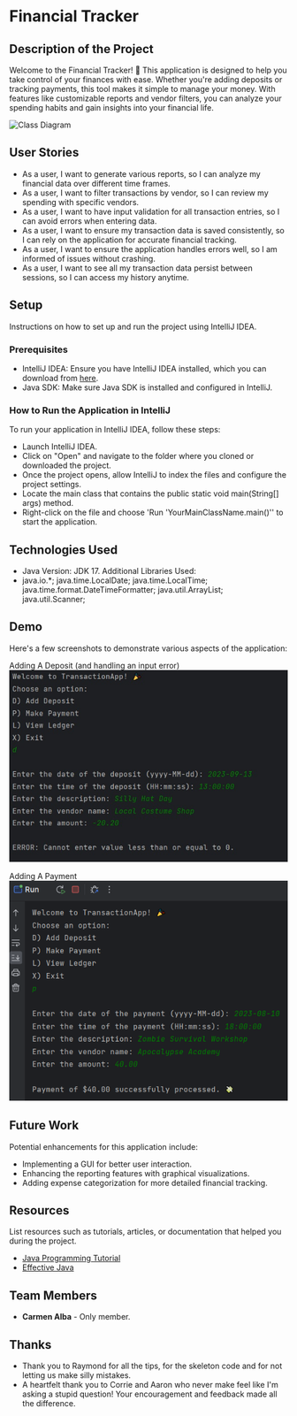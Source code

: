 # Financial Tracker

## Description of the Project

Welcome to the Financial Tracker! 🎉 This application is designed to help you take control of your finances with ease. Whether you're adding deposits or tracking payments, this tool makes it simple to manage your money. 
With features like customizable reports and vendor filters, you can analyze your spending habits and gain insights into your financial life.

![Class Diagram](path/to/your/class_diagram.png)

## User Stories

- As a user, I want to generate various reports, so I can analyze my financial data over different time frames.
- As a user, I want to filter transactions by vendor, so I can review my spending with specific vendors.
- As a user, I want to have input validation for all transaction entries, so I can avoid errors when entering data.
- As a user, I want to ensure my transaction data is saved consistently, so I can rely on the application for accurate financial tracking.
- As a user, I want to ensure the application handles errors well, so I am informed of issues without crashing.
- As a user, I want to see all my transaction data persist between sessions, so I can access my history anytime.

## Setup

Instructions on how to set up and run the project using IntelliJ IDEA.

### Prerequisites

- IntelliJ IDEA: Ensure you have IntelliJ IDEA installed, which you can download from [here](https://www.jetbrains.com/idea/download/).
- Java SDK: Make sure Java SDK is installed and configured in IntelliJ.

### How to Run the Application in IntelliJ

To run your application in IntelliJ IDEA, follow these steps:

- Launch IntelliJ IDEA.
- Click on "Open" and navigate to the folder where you cloned or downloaded the project.
- Once the project opens, allow IntelliJ to index the files and configure the project settings.
- Locate the main class that contains the public static void main(String[] args) method.
- Right-click on the file and choose 'Run 'YourMainClassName.main()'' to start the application.

## Technologies Used

- Java Version: JDK 17.
Additional Libraries Used:
- java.io.*;
  java.time.LocalDate;
  java.time.LocalTime;
  java.time.format.DateTimeFormatter;
  java.util.ArrayList;
  java.util.Scanner;

## Demo
Here's a few screenshots to demonstrate various aspects of the application:

Adding A Deposit (and handling an input error)
![Application Screenshot](src/images/sc1.jpg)

Adding A Payment
![Application Screenshot](src/images/sc1.png)



## Future Work

Potential enhancements for this application include:

- Implementing a GUI for better user interaction.
- Enhancing the reporting features with graphical visualizations.
- Adding expense categorization for more detailed financial tracking.

## Resources

List resources such as tutorials, articles, or documentation that helped you during the project.

- [Java Programming Tutorial](https://www.example.com)
- [Effective Java](https://www.example.com)

## Team Members

- **Carmen Alba** - Only member. 


## Thanks

- Thank you to Raymond for all the tips, for the skeleton code and for not letting us make silly mistakes.
- A heartfelt thank you to Corrie and Aaron who never make feel like I'm asking a stupid question! Your encouragement and feedback made all the difference. 
